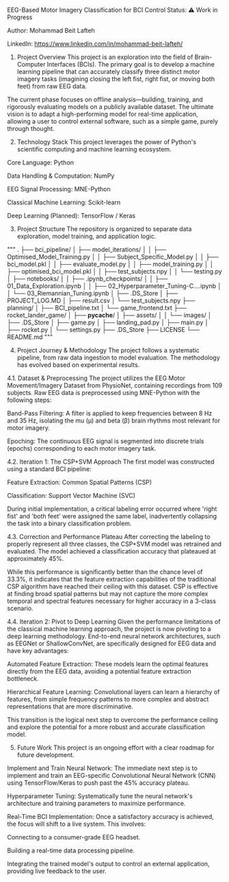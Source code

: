 EEG-Based Motor Imagery Classification for BCI Control
Status: ⚠️ Work in Progress

Author: Mohammad Beit Lafteh

LinkedIn: https://www.linkedin.com/in/mohammad-beit-lafteh/

1. Project Overview
This project is an exploration into the field of Brain-Computer Interfaces (BCIs). The primary goal is to develop a machine learning pipeline that can accurately classify three distinct motor imagery tasks (imagining closing the left fist, right fist, or moving both feet) from raw EEG data.

The current phase focuses on offline analysis—building, training, and rigorously evaluating models on a publicly available dataset. The ultimate vision is to adapt a high-performing model for real-time application, allowing a user to control external software, such as a simple game, purely through thought.

2. Technology Stack
This project leverages the power of Python's scientific computing and machine learning ecosystem.

Core Language: Python

Data Handling & Computation: NumPy

EEG Signal Processing: MNE-Python

Classical Machine Learning: Scikit-learn

Deep Learning (Planned): TensorFlow / Keras

3. Project Structure
The repository is organized to separate data exploration, model training, and application logic.

"""
.
├── bci_pipeline/
│   ├── model_iterations/
│   │   ├── Optimised_Model_Training.py
│   │   ├── Subject_Specific_Model.py
│   │   ├── bci_model.pkl
│   │   ├── evaluate_model.py
│   │   ├── model_training.py
│   │   ├── optimised_bci_model.pkl
│   │   ├── test_subjects.npy
│   │   └── testing.py
│   ├── notebooks/
│   │   ├── .ipynb_checkpoints/
│   │   ├── 01_Data_Exploration.ipynb
│   │   ├── 02_Hyperparameter_Tuning-C....ipynb
│   │   └── 03_Riemannian_Tuning.ipynb
│   ├── .DS_Store
│   ├── PROJECT_LOG.MD
│   ├── result.csv
│   └── test_subjects.npy
├── planning/
│   ├── BCI_pipeline.txt
│   └── game_frontend.txt
├── rocket_lander_game/
│   ├── __pycache__/
│   ├── assets/
│   │   └── images/
│   ├── .DS_Store
│   ├── game.py
│   ├── landing_pad.py
│   ├── main.py
│   ├── rocket.py
│   └── settings.py
├── .DS_Store
├── LICENSE
└── README.md
"""

4. Project Journey & Methodology
The project follows a systematic pipeline, from raw data ingestion to model evaluation. The methodology has evolved based on experimental results.

4.1. Dataset & Preprocessing
The project utilizes the EEG Motor Movement/Imagery Dataset from PhysioNet, containing recordings from 109 subjects. Raw EEG data is preprocessed using MNE-Python with the following steps:

Band-Pass Filtering: A filter is applied to keep frequencies between 8 Hz and 35 Hz, isolating the mu (μ) and beta (β) brain rhythms most relevant for motor imagery.

Epoching: The continuous EEG signal is segmented into discrete trials (epochs) corresponding to each motor imagery task.

4.2. Iteration 1: The CSP+SVM Approach
The first model was constructed using a standard BCI pipeline:

Feature Extraction: Common Spatial Patterns (CSP)

Classification: Support Vector Machine (SVC)

During initial implementation, a critical labeling error occurred where 'right fist' and 'both feet' were assigned the same label, inadvertently collapsing the task into a binary classification problem.

4.3. Correction and Performance Plateau
After correcting the labeling to properly represent all three classes, the CSP+SVM model was retrained and evaluated. The model achieved a classification accuracy that plateaued at approximately 45%.

While this performance is significantly better than the chance level of 33.3%, it indicates that the feature extraction capabilities of the traditional CSP algorithm have reached their ceiling with this dataset. CSP is effective at finding broad spatial patterns but may not capture the more complex temporal and spectral features necessary for higher accuracy in a 3-class scenario.

4.4. Iteration 2: Pivot to Deep Learning
Given the performance limitations of the classical machine learning approach, the project is now pivoting to a deep learning methodology. End-to-end neural network architectures, such as EEGNet or ShallowConvNet, are specifically designed for EEG data and have key advantages:

Automated Feature Extraction: These models learn the optimal features directly from the EEG data, avoiding a potential feature extraction bottleneck.

Hierarchical Feature Learning: Convolutional layers can learn a hierarchy of features, from simple frequency patterns to more complex and abstract representations that are more discriminative.

This transition is the logical next step to overcome the performance ceiling and explore the potential for a more robust and accurate classification model.

5. Future Work
This project is an ongoing effort with a clear roadmap for future development.

Implement and Train Neural Network: The immediate next step is to implement and train an EEG-specific Convolutional Neural Network (CNN) using TensorFlow/Keras to push past the 45% accuracy plateau.

Hyperparameter Tuning: Systematically tune the neural network's architecture and training parameters to maximize performance.

Real-Time BCI Implementation: Once a satisfactory accuracy is achieved, the focus will shift to a live system. This involves:

Connecting to a consumer-grade EEG headset.

Building a real-time data processing pipeline.

Integrating the trained model's output to control an external application, providing live feedback to the user.
